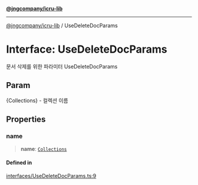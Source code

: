 [**@jngcompany/icru-lib**](../README.md)

***

[@jngcompany/icru-lib](../globals.md) / UseDeleteDocParams

# Interface: UseDeleteDocParams

문서 삭제를 위한 파라미터
 UseDeleteDocParams

## Param

{Collections} - 컬렉션 이름

## Properties

### name

> **name**: [`Collections`](../enumerations/Collections.md)

#### Defined in

[interfaces/UseDeleteDocParams.ts:9](https://github.com/jngcompany/icru-lib/blob/256d6a1256b31526527eaee4aeab346b456a87aa/src/interfaces/UseDeleteDocParams.ts#L9)
